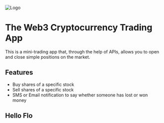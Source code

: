 
![Logo](/images/banner.png)


# The Web3 Cryptocurrency Trading App

This is a mini-trading app that, through the help of APIs, allows you to open and close simple positions on the market.

## Features

- Buy shares of a specific stock
- Sell shares of a specific stock
- SMS or Email notification to say whether someone has lost or won money

## Hello Flo

